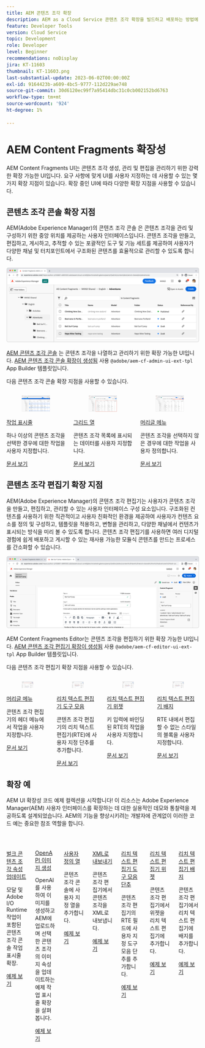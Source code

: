 ```yaml
---
title: AEM 콘텐츠 조각 확장
description: AEM as a Cloud Service 콘텐츠 조각 확장을 빌드하고 배포하는 방법에 대해 알아봅니다.
feature: Developer Tools
version: Cloud Service
topic: Development
role: Developer
level: Beginner
recommendations: noDisplay
jira: KT-11603
thumbnail: KT-11603.png
last-substantial-update: 2023-06-02T00:00:00Z
exl-id: 9164423b-a609-4bc5-9777-112d229ae748
source-git-commit: 30d6120ec99f7a95414dbc31c0cb002152bd6763
workflow-type: tm+mt
source-wordcount: '924'
ht-degree: 1%

---
```


# AEM Content Fragments 확장성

AEM Content Fragments UI는 콘텐츠 조각 생성, 관리 및 편집을 관리하기 위한 강력한 확장 가능한 UI입니다. 요구 사항에 맞게 UI를 사용자 지정하는 데 사용할 수 있는 몇 가지 확장 지점이 있습니다. 확장 중인 UI에 따라 다양한 확장 지점을 사용할 수 있습니다.

## 콘텐츠 조각 콘솔 확장 지점

AEM(Adobe Experience Manager)의 콘텐츠 조각 콘솔 은 콘텐츠 조각을 관리 및 구성하기 위한 중앙 위치를 제공하는 사용자 인터페이스입니다. 콘텐츠 조각을 만들고, 편집하고, 게시하고, 추적할 수 있는 포괄적인 도구 및 기능 세트를 제공하여 사용자가 다양한 채널 및 터치포인트에서 구조화된 콘텐츠를 효율적으로 관리할 수 있도록 합니다.

![콘텐츠 조각 콘솔](./assets/overview/cfc.png)

[AEM 콘텐츠 조각 콘솔](https://experienceleague.adobe.com/docs/experience-manager-cloud-service/content/sites/administering/content-fragments/content-fragments-console.html) 는 콘텐츠 조각을 나열하고 관리하기 위한 확장 가능한 UI입니다. [AEM 콘텐츠 조각 콘솔 확장이 생성됨](https://developer.adobe.com/uix/docs/services/aem-cf-console-admin/code-generation) 사용 `@adobe/aem-cf-admin-ui-ext-tpl` App Builder 템플릿입니다.

다음 콘텐츠 조각 콘솔 확장 지점을 사용할 수 있습니다.

<div class="columns is-multiline">
      <div class="column is-half-tablet is-half-desktop is-one-third-widescreen" aria-label="Action bar">
        <div class="card" style="height: 100%">
          <div class="card-image">
            <figure class="image is-16by9">
              <a href="https://developer.adobe.com/uix/docs/services/aem-cf-console-admin/api/action-bar/" title="작업 표시줄" tabindex="-1" target="_blank" rel="referrer">
                <img class="is-bordered-r-small" src="./assets/overview/cfc-action-bar.png" alt="작업 표시줄">
              </a>
            </figure>
          </div>
          <div class="card-content is-padded-small">
            <div class="content">
              <p class="headline is-size-6 has-text-weight-bold"><a href="https://developer.adobe.com/uix/docs/services/aem-cf-console-admin/api/action-bar/" title="작업 표시줄" target="_blank" rel="referrer">작업 표시줄</a></p>
              <p class="is-size-6">하나 이상의 콘텐츠 조각을 선택한 경우에 대한 작업을 사용자 지정합니다.</p>
              <a href="https://developer.adobe.com/uix/docs/services/aem-cf-console-admin/api/action-bar/" class="spectrum-Button spectrum-Button--outline spectrum-Button--primary spectrum-Button--sizeM" target="_blank" rel="referrer">
                <span class="spectrum-Button-label has-no-wrap has-text-weight-bold">문서 보기</span>
              </a>
            </div>
          </div>
        </div>
      </div>
  <div class="column is-half-tablet is-half-desktop is-one-third-widescreen" aria-label="Grid columns">
    <div class="card" style="height: 100%">
      <div class="card-image">
        <figure class="image is-16by9">
          <a href="https://developer.adobe.com/uix/docs/services/aem-cf-console-admin/api/grid-columns/" title="그리드 열" tabindex="-1" target="_blank" rel="referrer">
            <img class="is-bordered-r-small" src="./assets/overview/cfc-grid-columns.png" alt="그리드 열">
          </a>
        </figure>
      </div>
      <div class="card-content is-padded-small">
        <div class="content">
          <p class="headline is-size-6 has-text-weight-bold"><a href="https://developer.adobe.com/uix/docs/services/aem-cf-console-admin/api/grid-columns/" title="그리드 열" target="_blank" rel="referrer">그리드 열</a></p>
          <p class="is-size-6">콘텐츠 조각 목록에 표시되는 데이터를 사용자 지정합니다.</p>
          <a href="https://developer.adobe.com/uix/docs/services/aem-cf-console-admin/api/grid-columns/" class="spectrum-Button spectrum-Button--outline spectrum-Button--primary spectrum-Button--sizeM" target="_blank" rel="referrer">
            <span class="spectrum-Button-label has-no-wrap has-text-weight-bold">문서 보기</span>
          </a>
        </div>
      </div>
    </div>
  </div>
  <div class="column is-half-tablet is-half-desktop is-one-third-widescreen" aria-label="Header menu">
    <div class="card" style="height: 100%">
      <div class="card-image">
        <figure class="image is-16by9">
          <a href="https://developer.adobe.com/uix/docs/services/aem-cf-console-admin/api/header-menu/" title="머리글 메뉴" tabindex="-1" target="_blank" rel="referrer">
            <img class="is-bordered-r-small" src="./assets/overview/cfc-header-menu.png" alt="머리글 메뉴">
          </a>
        </figure>
      </div>
      <div class="card-content is-padded-small">
        <div class="content">
          <p class="headline is-size-6 has-text-weight-bold"><a href="https://developer.adobe.com/uix/docs/services/aem-cf-console-admin/api/header-menu/" title="머리글 메뉴" target="_blank" rel="referrer">머리글 메뉴</a></p>
          <p class="is-size-6">콘텐츠 조각을 선택하지 않은 경우에 대한 작업을 사용자 정의합니다.</p>
          <a href="https://developer.adobe.com/uix/docs/services/aem-cf-console-admin/api/header-menu/" class="spectrum-Button spectrum-Button--outline spectrum-Button--primary spectrum-Button--sizeM" target="_blank" rel="referrer">
            <span class="spectrum-Button-label has-no-wrap has-text-weight-bold">문서 보기</span>
          </a>
        </div>
      </div>
    </div>
  </div>  
</div>

## 콘텐츠 조각 편집기 확장 지점

AEM(Adobe Experience Manager)의 콘텐츠 조각 편집기는 사용자가 콘텐츠 조각을 만들고, 편집하고, 관리할 수 있는 사용자 인터페이스 구성 요소입니다. 구조화된 컨텐츠를 사용하기 위한 직관적이고 사용자 친화적인 환경을 제공하여 사용자가 컨텐츠 요소를 정의 및 구성하고, 템플릿을 적용하고, 변형을 관리하고, 다양한 채널에서 컨텐츠가 표시되는 방식을 미리 볼 수 있도록 합니다. 콘텐츠 조각 편집기를 사용하면 여러 디지털 경험에 쉽게 배포하고 게시할 수 있는 재사용 가능한 모듈식 콘텐츠를 만드는 프로세스를 간소화할 수 있습니다.

![콘텐츠 조각 편집기](./assets/overview/cfe.png)

AEM Content Fragments Editor는 콘텐츠 조각을 편집하기 위한 확장 가능한 UI입니다. [AEM 콘텐츠 조각 편집기 확장이 생성됨](https://developer.adobe.com/uix/docs/services/aem-cf-editor/code-generation/) 사용 `@adobe/aem-cf-editor-ui-ext-tpl` App Builder 템플릿입니다.

다음 콘텐츠 조각 편집기 확장 지점을 사용할 수 있습니다.

<div class="columns is-multiline">
    <div class="column is-half-tablet is-half-desktop is-one-third-widescreen" aria-label="Header menu">
      <div class="card" style="height: 100%">
        <div class="card-image">
          <figure class="image is-16by9">
            <a href="https://developer.adobe.com/uix/docs/services/aem-cf-editor/api/header-menu" title="머리글 메뉴" tabindex="-1" target="_blank" rel="referrer">
              <img class="is-bordered-r-small" src="./assets/overview/cfe-header-menu.png" alt="머리글 메뉴">
            </a>
          </figure>
        </div>
        <div class="card-content is-padded-small">
          <div class="content">
            <p class="headline is-size-6 has-text-weight-bold"><a href="https://developer.adobe.com/uix/docs/services/aem-cf-editor/api/header-menu/" title="머리글 메뉴" target="_blank" rel="referrer">머리글 메뉴</a></p>
            <p class="is-size-6">콘텐츠 조각 편집기의 헤더 메뉴에서 작업을 사용자 지정합니다.</p>
            <a href="https://developer.adobe.com/uix/docs/services/aem-cf-editor/api/header-menu" class="spectrum-Button spectrum-Button--outline spectrum-Button--primary spectrum-Button--sizeM" target="_blank" rel="referrer">
              <span class="spectrum-Button-label has-no-wrap has-text-weight-bold">문서 보기</span>
            </a>
          </div>
        </div>
      </div>
    </div>
  <div class="column is-half-tablet is-half-desktop is-one-third-widescreen" aria-label="Rich Text Editor toolbar">
    <div class="card" style="height: 100%">
      <div class="card-image">
        <figure class="image is-16by9">
          <a href="https://developer.adobe.com/uix/docs/services/aem-cf-editor/api/rte-toolbar/" title="리치 텍스트 편집기 도구 모음" tabindex="-1" target="_blank" rel="referrer">
            <img class="is-bordered-r-small" src="./assets/overview/cfe-rte-toolbar.png" alt="리치 텍스트 편집기 도구 모음">
          </a>
        </figure>
      </div>
      <div class="card-content is-padded-small">
        <div class="content">
          <p class="headline is-size-6 has-text-weight-bold"><a href="https://developer.adobe.com/uix/docs/services/aem-cf-editor/api/rte-toolbar/" title="리치 텍스트 편집기 도구 모음"  target="_blank" rel="referrer">리치 텍스트 편집기 도구 모음</a></p>
          <p class="is-size-6">콘텐츠 조각 편집기의 리치 텍스트 편집기(RTE)에 사용자 지정 단추를 추가합니다.</p>
          <a href="https://developer.adobe.com/uix/docs/services/aem-cf-editor/api/rte-toolbar/" class="spectrum-Button spectrum-Button--outline spectrum-Button--primary spectrum-Button--sizeM" target="_blank" rel="referrer">
            <span class="spectrum-Button-label has-no-wrap has-text-weight-bold">문서 보기</span>
          </a>
        </div>
      </div>
    </div>
  </div>

<div class="column is-half-tablet is-half-desktop is-one-third-widescreen" aria-label="Rich Text Editor widgets">
    <div class="card" style="height: 100%">
      <div class="card-image">
        <figure class="image is-16by9">
          <a href="https://developer.adobe.com/uix/docs/services/aem-cf-editor/api/rte-widgets/" title="리치 텍스트 편집기 위젯" tabindex="-1"  target="_blank" rel="referrer">
            <img class="is-bordered-r-small" src="./assets/overview/cfe-rte-widgets.png" alt="리치 텍스트 편집기 위젯">
          </a>
        </figure>
      </div>
      <div class="card-content is-padded-small">
        <div class="content">
          <p class="headline is-size-6 has-text-weight-bold"><a href="https://developer.adobe.com/uix/docs/services/aem-cf-editor/api/rte-widgets/" title="리치 텍스트 편집기 위젯" target="_blank" rel="referrer">리치 텍스트 편집기 위젯</a></p>
          <p class="is-size-6">키 입력에 바인딩된 RTE의 작업을 사용자 지정합니다.</p>
          <a href="https://developer.adobe.com/uix/docs/services/aem-cf-editor/api/rte-widgets/" class="spectrum-Button spectrum-Button--outline spectrum-Button--primary spectrum-Button--sizeM" target="_blank" rel="referrer">
            <span class="spectrum-Button-label has-no-wrap has-text-weight-bold">문서 보기</span>
          </a>
        </div>
      </div>
    </div>
  </div>
  <div class="column is-half-tablet is-half-desktop is-one-third-widescreen" aria-label="Rich Text Editor badges">
    <div class="card" style="height: 100%">
      <div class="card-image">
        <figure class="image is-16by9">
          <a href="https://developer.adobe.com/uix/docs/services/aem-cf-editor/api/rte-badges/" title="리치 텍스트 편집기 배지" tabindex="-1" target="_blank" rel="referrer">
            <img class="is-bordered-r-small" src="./assets/overview/cfe-rte-badges.png" alt="리치 텍스트 편집기 배지">
          </a>
        </figure>
      </div>
      <div class="card-content is-padded-small">
        <div class="content">
          <p class="headline is-size-6 has-text-weight-bold"><a href="https://developer.adobe.com/uix/docs/services/aem-cf-editor/api/rte-badges/ " title="리치 텍스트 편집기 배지" target="_blank" rel="referrer">리치 텍스트 편집기 배지</a></p>
          <p class="is-size-6">RTE 내에서 편집할 수 없는 스타일의 블록을 사용자 지정합니다.</p>
          <a href="https://developer.adobe.com/uix/docs/services/aem-cf-editor/api/rte-badges/" class="spectrum-Button spectrum-Button--outline spectrum-Button--primary spectrum-Button--sizeM" target="_blank" rel="referrer">
            <span class="spectrum-Button-label has-no-wrap has-text-weight-bold">문서 보기</span>
          </a>
        </div>
      </div>
    </div>
  </div>
</div>

## 확장 예

AEM UI 확장성 코드 예제 컬렉션을 시작합니다! 이 리소스는 Adobe Experience Manager(AEM) 사용자 인터페이스를 확장하는 데 대한 실용적인 데모와 통찰력을 제공하도록 설계되었습니다. AEM의 기능을 향상시키려는 개발자에 관계없이 이러한 코드 예는 중요한 참조 역할을 합니다.

<div class="columns is-multiline">
  <div class="column is-half-tablet is-half-desktop is-one-third-widescreen" aria-label="Bulk property update">
    <div class="card" style="height: 100%">
      <div class="card-image">
        <figure class="image is-16by9">
          <a href="./examples/console-bulk-property-update.md" title="벌크 속성 업데이트" tabindex="-1">
            <img class="is-bordered-r-small" src="./assets/../examples/assets/bulk-property-update/card.png" alt="벌크 속성 업데이트">
          </a>
        </figure>
      </div>
      <div class="card-content is-padded-small">
        <div class="content">
          <p class="headline is-size-6 has-text-weight-bold"><a href="./examples/console-bulk-property-update.md" title="벌크 속성 업데이트">벌크 콘텐츠 조각 속성 업데이트</a></p>
          <p class="is-size-6">모달 및 Adobe I/O Runtime 작업이 포함된 콘텐츠 조각 콘솔 작업 표시줄 확장.</p>
          <a href="./examples/console-bulk-property-update.md" class="spectrum-Button spectrum-Button--outline spectrum-Button--primary spectrum-Button--sizeM">
            <span class="spectrum-Button-label has-no-wrap has-text-weight-bold">예제 보기</span>
          </a>
        </div>
      </div>
    </div>
  </div>
  <div class="column is-half-tablet is-half-desktop is-one-third-widescreen" aria-label="OpenAI-based image generation and upload to AEM extension">
        <div class="card" style="height: 100%">
            <div class="card-image">
                <figure class="image is-16by9">
                    <a href="./examples/console-image-generation-and-image-upload.md" title="OpenAI 기반 이미지 생성 및 AEM 확장에 업로드" tabindex="-1">
                        <img class="is-bordered-r-small" src="./examples/assets/digital-image-generation/card.png" alt="OpenAI 기반 이미지 생성 및 AEM 확장에 업로드">
                    </a>
                </figure>
            </div>
            <div class="card-content is-padded-small">
                <div class="content">
                    <p class="headline is-size-6 has-text-weight-bold"><a href="./examples/console-image-generation-and-image-upload.md" title="OpenAI 기반 이미지 생성 및 AEM 확장에 업로드">OpenAPI 이미지 생성</a></p>
                    <p class="is-size-6">OpenAI를 사용하여 이미지를 생성하고 AEM에 업로드하며 선택한 콘텐츠 조각의 이미지 속성을 업데이트하는 예제 작업 표시줄 확장을 살펴봅니다.</p>
                    <a href="./examples/console-image-generation-and-image-upload.md" class="spectrum-Button spectrum-Button--outline spectrum-Button--primary spectrum-Button--sizeM">
                        <span class="spectrum-Button-label has-no-wrap has-text-weight-bold">예제 보기</span>
                    </a>
                </div>
            </div>
        </div>
    </div>    
  <div class="column is-half-tablet is-half-desktop is-one-third-widescreen" aria-label="Custom columns">
    <div class="card" style="height: 100%">
      <div class="card-image">
        <figure class="image is-16by9">
          <a href="./examples/custom-grid-columns.md" title="사용자 정의 열" tabindex="-1">
            <img class="is-bordered-r-small" src="./examples/assets/custom-grid-columns/card.png" alt="사용자 정의 열">
          </a>
        </figure>
      </div>
      <div class="card-content is-padded-small">
        <div class="content">
          <p class="headline is-size-6 has-text-weight-bold"><a href="./examples/custom-grid-columns.md" title="사용자 정의 열">사용자 정의 열</a></p>
          <p class="is-size-6">콘텐츠 조각 콘솔에 사용자 지정 열을 추가합니다.</p>
          <a href="./examples/custom-grid-columns.md" class="spectrum-Button spectrum-Button--outline spectrum-Button--primary spectrum-Button--sizeM">
            <span class="spectrum-Button-label has-no-wrap has-text-weight-bold">예제 보기</span>
          </a>
        </div>
      </div>
    </div>
  </div>    
  <div class="column is-half-tablet is-half-desktop is-one-third-widescreen" aria-label="Export to XML">
    <div class="card" style="height: 100%">
      <div class="card-image">
        <figure class="image is-16by9">
          <a href="./examples/editor-export-to-xml.md" title="XML로 내보내기" tabindex="-1">
            <img class="is-bordered-r-small" src="./examples/assets/export-to-xml/card.png" alt="XML로 내보내기">
          </a>
        </figure>
      </div>
      <div class="card-content is-padded-small">
        <div class="content">
          <p class="headline is-size-6 has-text-weight-bold"><a href="./examples/editor-export-to-xml.md" title="XML로 내보내기">XML로 내보내기</a></p>
          <p class="is-size-6">콘텐츠 조각 편집기에서 콘텐츠 조각을 XML로 내보냅니다.</p>
          <a href="./examples/editor-export-to-xml.md" class="spectrum-Button spectrum-Button--outline spectrum-Button--primary spectrum-Button--sizeM">
            <span class="spectrum-Button-label has-no-wrap has-text-weight-bold">예제 보기</span>
          </a>
        </div>
      </div>
    </div>
  </div>    
  <div class="column is-half-tablet is-half-desktop is-one-third-widescreen" aria-label="Rich Text Editor toolbar button">
    <div class="card" style="height: 100%">
      <div class="card-image">
        <figure class="image is-16by9">
          <a href="./examples/editor-rte-toolbar.md" title="리치 텍스트 편집기 도구 모음 단추" tabindex="-1">
            <img class="is-bordered-r-small" src="./examples/assets/rte/rte-toolbar-card.png" alt="리치 텍스트 편집기 도구 모음 단추">
          </a>
        </figure>
      </div>
      <div class="card-content is-padded-small">
        <div class="content">
          <p class="headline is-size-6 has-text-weight-bold"><a href="./examples/editor-rte-toolbar.md" title="리치 텍스트 편집기 도구 모음 단추">리치 텍스트 편집기 도구 모음 단추</a></p>
          <p class="is-size-6">콘텐츠 조각 편집기의 RTE 필드에 사용자 지정 도구 모음 단추를 추가합니다.</p>
          <a href="./examples/editor-rte-toolbar.md" class="spectrum-Button spectrum-Button--outline spectrum-Button--primary spectrum-Button--sizeM">
            <span class="spectrum-Button-label has-no-wrap has-text-weight-bold">예제 보기</span>
          </a>
        </div>
      </div>
    </div>
  </div>   
  <div class="column is-half-tablet is-half-desktop is-one-third-widescreen" aria-label="Rich Text Editor Widget">
    <div class="card" style="height: 100%">
      <div class="card-image">
        <figure class="image is-16by9">
          <a href="./examples/editor-rte-widget.md" title="리치 텍스트 편집기 위젯" tabindex="-1">
            <img class="is-bordered-r-small" src="./examples/assets/rte/rte-widget-card.png" alt="리치 텍스트 편집기 위젯">
          </a>
        </figure>
      </div>
      <div class="card-content is-padded-small">
        <div class="content">
          <p class="headline is-size-6 has-text-weight-bold"><a href="./examples/editor-rte-toolbar.md" title="리치 텍스트 편집기 위젯">리치 텍스트 편집기 위젯</a></p>
          <p class="is-size-6">콘텐츠 조각 편집기에서 위젯을 리치 텍스트 편집기에 추가합니다.</p>
          <a href="./examples/editor-rte-widget.md" class="spectrum-Button spectrum-Button--outline spectrum-Button--primary spectrum-Button--sizeM">
            <span class="spectrum-Button-label has-no-wrap has-text-weight-bold">예제 보기</span>
          </a>
        </div>
      </div>
    </div>
  </div>   
  <div class="column is-half-tablet is-half-desktop is-one-third-widescreen" aria-label="Rich Text Editor Badge">
    <div class="card" style="height: 100%">
      <div class="card-image">
        <figure class="image is-16by9">
          <a href="./examples/editor-rte-badges.md" title="리치 텍스트 편집기 배지" tabindex="-1">
            <img class="is-bordered-r-small" src="./examples/assets/rte/rte-badge-card.png" alt="리치 텍스트 편집기 배지">
          </a>
        </figure>
      </div>
      <div class="card-content is-padded-small">
        <div class="content">
          <p class="headline is-size-6 has-text-weight-bold"><a href="./examples/editor-rte-badges.md" title="리치 텍스트 편집기 배지">리치 텍스트 편집기 배지</a></p>
          <p class="is-size-6">콘텐츠 조각 편집기에서 리치 텍스트 편집기에 배지를 추가합니다.</p>
          <a href="./examples/editor-rte-badges.md" class="spectrum-Button spectrum-Button--outline spectrum-Button--primary spectrum-Button--sizeM">
            <span class="spectrum-Button-label has-no-wrap has-text-weight-bold">예제 보기</span>
          </a>
        </div>
      </div>
    </div>
  </div> 
</div>
